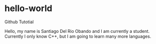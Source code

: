 # hello-world
Github Tutotial

Hello, my name is Santiago Del Rio Obando and I am currently a student. Currently I only know C++, but I am going to learn many more languages.
